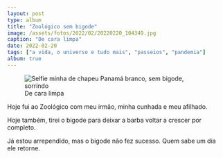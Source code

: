 ```yaml
---
layout: post
type: album
title: "Zoológico sem bigode"
image: /assets/fotos/2022/02/20220220_104349.jpg
caption: "De cara limpa"
date: 2022-02-20
tags: ["a vida, o universo e tudo mais", "passeios", "pandemia"]
album: true
---
```

<figure class="foto-post">
            <img src="{{ site.baseurl }}/assets/fotos/2022/02/20220220_104349.jpg" alt="Selfie minha de chapeu Panamá branco, sem bigode, sorrindo" title="Eu sem bigode">
            <figcaption>De cara limpa</figcaption>
</figure>
Hoje fui ao Zoológico com meu irmão, minha cunhada e meu afilhado.  

Hoje também, tirei o bigode para deixar a barba voltar a crescer por completo.  

Já estou arrependido, mas o bigode não fez sucesso. Quem sabe um dia ele retorne.